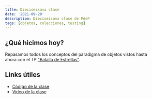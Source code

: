 ```yaml
---
title: Dieciseisava clase
date: '2021-09-20'
description: Dieciseisava clase de PdeP
tags: [objetos, colecciones, testing]
---
```


## ¿Qué hicimos hoy?

Repasamos todos los conceptos del paradigma de objetos vistos hasta ahora con el TP ["Batalla de Estrellas"](https://docs.google.com/document/d/1rYAok4Vb5P6euBrXO2bR7AP-QWe2kRz74Fa__vXZQoE/edit#heading=h.hbdipc4cvuwl).

## Links útiles 

- [Código de la clase](https://github.com/pdep-lunes/pdep-clases-2021/tree/master/objetos/batallaDeEstrellas)
- [Video de la clase]()